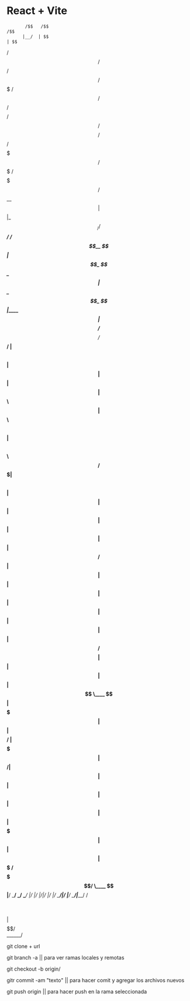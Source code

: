# React + Vite

           /$$   /$$                                                                                     /$$          
          |__/  | $$                                                                                    | $$          
  /$$$$$$  /$$ /$$$$$$          /$$$$$$$  /$$$$$$  /$$$$$$/$$$$  /$$$$$$/$$$$   /$$$$$$  /$$$$$$$   /$$$$$$$  /$$$$$$$
 /$$__  $$| $$|_  $$_/         /$$_____/ /$$__  $$| $$_  $$_  $$| $$_  $$_  $$ |____  $$| $$__  $$ /$$__  $$ /$$_____/
| $$  \ $$| $$  | $$          | $$      | $$  \ $$| $$ \ $$ \ $$| $$ \ $$ \ $$  /$$$$$$$| $$  \ $$| $$  | $$|  $$$$$$ 
| $$  | $$| $$  | $$ /$$      | $$      | $$  | $$| $$ | $$ | $$| $$ | $$ | $$ /$$__  $$| $$  | $$| $$  | $$ \____  $$
|  $$$$$$$| $$  |  $$$$/      |  $$$$$$$|  $$$$$$/| $$ | $$ | $$| $$ | $$ | $$|  $$$$$$$| $$  | $$|  $$$$$$$ /$$$$$$$/
 \____  $$|__/   \___/         \_______/ \______/ |__/ |__/ |__/|__/ |__/ |__/ \_______/|__/  |__/ \_______/|_______/ 
 /$$  \ $$                                                                                                            
|  $$$$$$/                                                                                                            
 \______/                                                                                                             
                                                                                                                      
git clone + url

git branch -a || para ver ramas locales y remotas

git checkout -b <nombre de la rama local> origin/<nombre de la rama remota>

gitr commit -am "texto"  || para hacer comit y agregar los archivos nuevos

git push origin <nombre de la rama>  || para hacer push en la rama seleccionada

